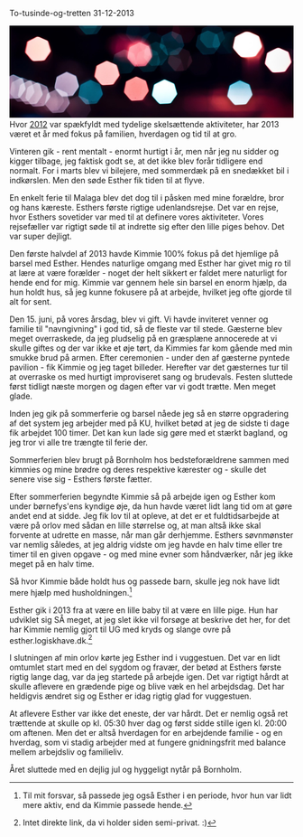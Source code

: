 To-tusinde-og-tretten
31-12-2013


![Nytår!](/static/20130120_bokeh.jpg)
Hvor [2012](/2012/20130102_totusindeogtolv.html) var spækfyldt med tydelige skelsættende aktiviteter, har 2013 været et år med fokus på familien, hverdagen og tid til at gro.

Vinteren gik - rent mentalt - enormt hurtigt i år, men når jeg nu sidder og kigger tilbage, jeg faktisk godt se, at det ikke blev forår tidligere end normalt. For i marts blev vi bilejere, med sommerdæk på en snedækket bil i indkørslen. Men den søde Esther fik tiden til at flyve.

En enkelt ferie til Malaga blev det dog til i påsken med mine forældre, bror og hans kæreste. Esthers første rigtige udenlandsrejse. Det var en rejse, hvor Esthers sovetider var med til at definere vores aktiviteter. Vores rejsefæller var rigtigt søde til at indrette sig efter den lille piges behov. Det var super dejligt.

Den første halvdel af 2013 havde Kimmie 100% fokus på det hjemlige på barsel med Esther. Hendes naturlige omgang med Esther har givet mig ro til at lære at være forælder - noget der helt sikkert er faldet mere naturligt for hende end for mig. Kimmie var gennem hele sin barsel en enorm hjælp, da hun holdt hus, så jeg kunne fokusere på at arbejde, hvilket jeg ofte gjorde til alt for sent.

Den 15. juni, på vores årsdag, blev vi gift. Vi havde inviteret venner og familie til "navngivning" i god tid, så de fleste var til stede. Gæsterne blev meget overraskede, da jeg pludselig på en græsplæne annocerede at vi skulle giftes og der var ikke et øje tørt, da Kimmies far kom gående med min smukke brud på armen. Efter ceremonien - under den af gæsterne pyntede pavilion - fik Kimmie og jeg taget billeder. Herefter var det gæsternes tur til at overraske os med hurtigt improviseret sang og brudevals. Festen sluttede først tidligt næste morgen og dagen efter var vi godt trætte. Men meget glade.

Inden jeg gik på sommerferie og barsel nåede jeg så en større opgradering af det system jeg arbejder med på KU, hvilket betød at jeg de sidste ti dage fik arbejdet 100 timer. Det kan kun lade sig gøre med et stærkt bagland, og jeg tror vi alle tre trængte til ferie der.

Sommerferien blev brugt på Bornholm hos bedsteforældrene sammen med kimmies og mine brødre og deres respektive kærester og - skulle det senere vise sig - Esthers første fætter.

Efter sommerferien begyndte Kimmie så på arbejde igen og Esther kom under børnefys'ens kyndige øje, da hun havde været lidt lang tid om at gøre andet end at sidde. Jeg fik lov til at opleve, at det er et fuldtidsarbejde at være på orlov med sådan en lille størrelse og, at man altså ikke skal forvente at udrette en masse, når man går derhjemme. Esthers søvnmønster var nemlig således, at jeg aldrig vidste om jeg havde en halv time eller tre timer til en given opgave - og med mine evner som håndværker, når jeg ikke meget på en halv time.

Så hvor Kimmie både holdt hus og passede barn, skulle jeg nok have lidt mere hjælp med husholdningen.[^1]

Esther gik i 2013 fra at være en lille baby til at være en lille pige. Hun har udviklet sig SÅ meget, at jeg slet ikke vil forsøge at beskrive det her, for det har Kimmie nemlig gjort til UG med kryds og slange ovre på esther.logiskhave.dk.[^2]

I slutningen af min orlov kørte jeg Esther ind i vuggestuen. Det var en lidt omtumlet start med en del sygdom og fravær, der betød at Esthers første rigtig lange dag, var da jeg startede på arbejde igen. Det var rigtigt hårdt at skulle aflevere en grædende pige og blive væk en hel arbejdsdag. Det har heldigvis ændret sig og Esther er idag rigtig glad for vuggestuen.

At aflevere Esther var ikke det eneste, der var hårdt. Det er nemlig også ret trættende at skulle op kl. 05:30 hver dag og først sidde stille igen kl. 20:00 om aftenen. Men det er altså hverdagen for en arbejdende familie - og en hverdag, som vi stadig arbejder med at fungere gnidningsfrit med balance mellem arbejdsliv og familieliv.

Året sluttede med en dejlig jul og hyggeligt nytår på Bornholm.

[^1]: Til mit forsvar, så passede jeg også Esther i en periode, hvor hun var lidt mere aktiv, end da Kimmie passede hende.

[^2]: Intet direkte link, da vi holder siden semi-privat. :)
